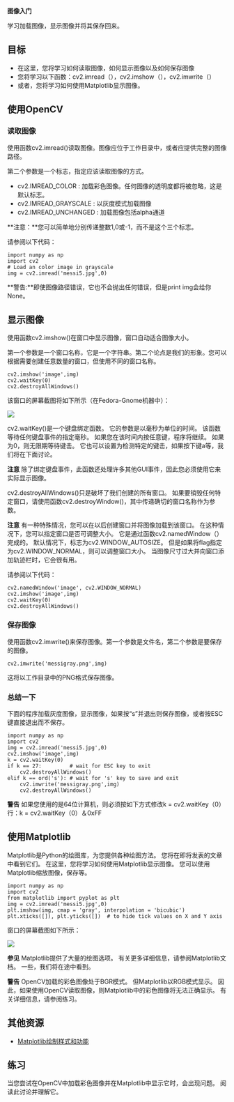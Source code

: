 **图像入门**

学习加载图像，显示图像并将其保存回来。

## 目标 ##

- 在这里，您将学习如何读取图像，如何显示图像以及如何保存图像
- 您将学习以下函数：cv2.imread（），cv2.imshow（），cv2.imwrite（）
- 或者，您将学习如何使用Matplotlib显示图像。

## 使用OpenCV ##

### 读取图像 ###

使用函数cv2.imread()读取图像。图像应位于工作目录中，或者应提供完整的图像路径。

第二个参数是一个标志，指定应该读取图像的方式。

- cv2.IMREAD_COLOR : 加载彩色图像。任何图像的透明度都将被忽略，这是默认标志。
- cv2.IMREAD_GRAYSCALE : 以灰度模式加载图像
- cv2.IMREAD_UNCHANGED : 加载图像包括alpha通道

**注意：**您可以简单地分别传递整数1,0或-1，而不是这个三个标志。

请参阅以下代码：

	import numpy as np
	import cv2
	# Load an color image in grayscale
	img = cv2.imread('messi5.jpg',0)

**警告:**即使图像路径错误，它也不会抛出任何错误，但是print img会给你None。

## 显示图像 ##

使用函数cv2.imshow()在窗口中显示图像，窗口自动适合图像大小。

第一个参数是一个窗口名称，它是一个字符串。第二个论点是我们的形象。您可以根据需要创建任意数量的窗口，但使用不同的窗口名称。

	cv2.imshow('image',img)
	cv2.waitKey(0)
	cv2.destroyAllWindows()

该窗口的屏幕截图将如下所示（在Fedora-Gnome机器中）：

![](https://docs.opencv.org/3.3.0/opencv_screenshot.jpg)

cv2.waitKey()是一个键盘绑定函数。 它的参数是以毫秒为单位的时间。 该函数等待任何键盘事件的指定毫秒。 如果您在该时间内按任意键，程序将继续。 如果为0，则无限期等待键击。 它也可以设置为检测特定的键击，如果按下键a等，我们将在下面讨论。

**注意** 除了绑定键盘事件，此函数还处理许多其他GUI事件，因此您必须使用它来实际显示图像。

cv2.destroyAllWindows()只是破坏了我们创建的所有窗口。 如果要销毁任何特定窗口，请使用函数cv2.destroyWindow()，其中传递确切的窗口名称作为参数。

**注意** 有一种特殊情况，您可以在以后创建窗口并将图像加载到该窗口。 在这种情况下，您可以指定窗口是否可调整大小。 它是通过函数cv2.namedWindow（）完成的。 默认情况下，标志为cv2.WINDOW_AUTOSIZE。 但是如果将flag指定为cv2.WINDOW_NORMAL，则可以调整窗口大小。 当图像尺寸过大并向窗口添加轨迹栏时，它会很有用。

请参阅以下代码：

	cv2.namedWindow('image', cv2.WINDOW_NORMAL)
	cv2.imshow('image',img)
	cv2.waitKey(0)
	cv2.destroyAllWindows()

### 保存图像 ###

使用函数cv2.imwrite()来保存图像。第一个参数是文件名，第二个参数是要保存的图像。

	cv2.imwrite('messigray.png',img)

这将以工作目录中的PNG格式保存图像。

### 总结一下 ###

下面的程序加载灰度图像，显示图像，如果按“s”并退出则保存图像，或者按ESC键直接退出而不保存。

	import numpy as np
	import cv2
	img = cv2.imread('messi5.jpg',0)
	cv2.imshow('image',img)
	k = cv2.waitKey(0)
	if k == 27:         # wait for ESC key to exit
	    cv2.destroyAllWindows()
	elif k == ord('s'): # wait for 's' key to save and exit
	    cv2.imwrite('messigray.png',img)
	    cv2.destroyAllWindows()

**警告** 如果您使用的是64位计算机，则必须按如下方式修改k = cv2.waitKey（0）行：k = cv2.waitKey（0）＆0xFF

## 使用Matplotlib ##

Matplotlib是Python的绘图库，为您提供各种绘图方法。 您将在即将发表的文章中看到它们。 在这里，您将学习如何使用Matplotlib显示图像。 您可以使用Matplotlib缩放图像，保存等。

	import numpy as np
	import cv2
	from matplotlib import pyplot as plt
	img = cv2.imread('messi5.jpg',0)
	plt.imshow(img, cmap = 'gray', interpolation = 'bicubic')
	plt.xticks([]), plt.yticks([])  # to hide tick values on X and Y axis

窗口的屏幕截图如下所示：

![](https://docs.opencv.org/3.3.0/matplotlib_screenshot.jpg)

**参见** Matplotlib提供了大量的绘图选项。 有关更多详细信息，请参阅Matplotlib文档。 一些，我们将在途中看到。

**警告** OpenCV加载的彩色图像处于BGR模式。 但Matplotlib以RGB模式显示。 因此，如果使用OpenCV读取图像，则Matplotlib中的彩色图像将无法正确显示。 有关详细信息，请参阅练习。

## 其他资源 ##

- [Matplotlib绘制样式和功能](http://matplotlib.org/api/pyplot_api.html)

## 练习 ##

当您尝试在OpenCV中加载彩色图像并在Matplotlib中显示它时，会出现问题。 阅读此讨论并理解它。
